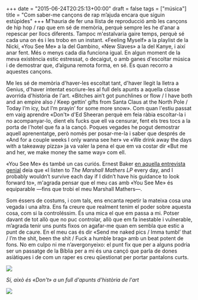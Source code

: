 +++
date = "2015-06-24T20:25:13+00:00"
draft = false
tags = ["música"]
title = "Com saber-me cançons de rap m’ajuda encara que siguin estúpides"
+++
M'hauria de fer una llista de reproducció amb les cançons de hip hop / rap que em sé de memòria, perquè sempre les he d'anar a repescar per llocs diferents. Tampoc m'estalvaria gaire temps, perquè sé cada una on és i les trobo en un instant. «Feeling Myself» a la playlist de la Nicki, «You See Me» a la del Gambino, «New Slaves» a la del Kanye, i així anar fent. Més o menys cada dia funciona igual. En algun moment de la meva existència estic estressat, o decaigut, o amb ganes d'escoltar música i de demostrar que, d’alguna remota forma, en sé. És quan recorro a aquestes cançons.

<!-- more -->

Me les sé de memòria d'haver-les escoltat tant, d'haver llegit la lletra a Genius, d'haver intentat escriure-les al full dels apunts a aquella classe avorrida d'història de l'art. «Bitches ain’t got punchlines or flow / I have both and an empire also / Keep gettin’ gifts from Santa Claus at the North Pole / Today I’m icy, but I’m prayin’ for some more snow». Com quan l'estiu passat em vaig aprendre «Don't» d'Ed Sheeran perquè em feia ràbia escoltar-la i no acompanyar-lo, dient els fucks que ell va censurar, fent els tres tocs a la porta de l'hotel que fa a la cançó. Poques vegades he pogut demostrar aquell aprenentatge, però només per posar-me-la i saber que després de «And for a couple weeks I only wanna see her» ve «We drink away the days with a takeaway pizza» ja va valer la pena el que em va costar dir «But me and her, we make money the same way» com ell.

«You See Me» és també un cas curiós. Ernest Baker [en aquella entrevista genial](http://static1.squarespace.com/static/522e49cbe4b0a584ece3ff2f/t/54498c4ee4b068e746bd5e1b/1414106190546/ERNESTBAKERInterviewTranscribed.pdf) deia que «I listen to _The Marshall Mathers LP_ every day, and I probably wouldn’t survive each day if I didn’t have his guidance to look forward to», m'agrada pensar que el meu cas amb «You See Me» és equiparable —fins que trobi el meu Marshall Mathers—.

Som éssers de costums, i com tals, ens encanta repetir la mateixa cosa una vegada i una altra. Ens fa creure que realment tenim el poder sobre aquesta cosa, com si la controléssim. És una mica el que em passa a mi. Potser davant de tot allò que no puc controlar, allò que em fa inestable i vulnerable, m’agrada tenir uns punts fixos on agafar-me quan em sembla que estic a punt de caure. En el meu cas és dir «Send me naked pics / Imma tumbl’ that / I’m the shit, been the shit / Fuck a humble brag» amb un beat potent de fons. No em culpo ni me n’avergonyeixo: el punt fix que per a alguns podria ser un passatge de la Bíblia per a mi és una cançó que parla de dones asiàtiques i de com un raper es creu qüestionat per portar pantalons curts.

![](http://41.media.tumblr.com/a55cfb0594c8dd13b526048b6d4d8b6b/tumblr_inline_nqgu1tB8vD1rf46cf_1280.jpg)

*Sí, això és «Don't» a un full d'apunts d'història de l'art*

<img id="splashFade" src="http://41.media.tumblr.com/a55cfb0594c8dd13b526048b6d4d8b6b/tumblr_inline_nqgu1tB8vD1rf46cf_1280.jpg"/> 